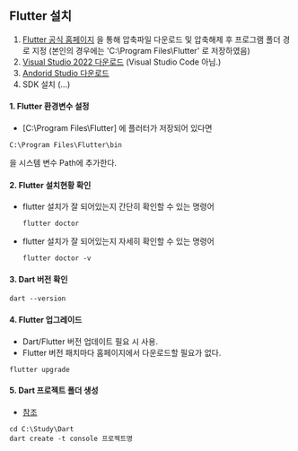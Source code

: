 ## Flutter 설치
  1. [Flutter 공식 홈페이지](https://flutter-ko.dev/get-started/install) 을 통해 압축파일 다운로드 및 압축해제 후 프로그램 폴더 경로 지정 (본인의 경우에는 'C:\Program Files\Flutter' 로 저장하였음)
  2. [Visual Studio 2022 다운로드](https://visualstudio.microsoft.com/ko/vs/community/) (Visual Studio Code 아님.)
  3. [Andorid Studio 다운로드](https://developer.android.com/studio/install)
  4. SDK 설치 (...)


#### 1. Flutter 환경변수 설정
  - [C:\Program Files\Flutter] 에 플러터가 저장되어 있다면
  ```
  C:\Program Files\Flutter\bin
  ```
  을 시스템 변수 Path에 추가한다.


#### 2. Flutter 설치현황 확인
  - flutter 설치가 잘 되어있는지 간단히 확인할 수 있는 명령어
    ```
    flutter doctor
    ```
  - flutter 설치가 잘 되어있는지 자세히 확인할 수 있는 명령어
    ```
    flutter doctor -v
    ```

#### 3. Dart 버전 확인
  ```
  dart --version
  ```

#### 4. Flutter 업그레이드 
  - Dart/Flutter 버전 업데이트 필요 시 사용.
  - Flutter 버전 패치마다 홈페이지에서 다운로드할 필요가 없다.
  ```
  flutter upgrade
  ```
  
 #### 5. Dart 프로젝트 폴더 생성
  - [참조](https://dart.dev/tutorials/server/get-started#3-create-a-small-app)
  ```
  cd C:\Study\Dart
  dart create -t console 프로젝트명
  ```
